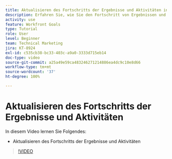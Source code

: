 ```yaml
---
title: Aktualisieren des Fortschritts der Ergebnisse und Aktivitäten in [!DNL Workfront Goals]
description: Erfahren Sie, wie Sie den Fortschritt von Ergebnissen und Aktivitäten in [!DNL Workfront Goals]aktualisieren.
activity: use
feature: Workfront Goals
type: Tutorial
role: User
level: Beginner
team: Technical Marketing
jira: KT-8924
exl-id: c535cb38-bc33-403c-a9a0-3333d715eb14
doc-type: video
source-git-commit: a25a49e59ca483246271214886ea4dc9c10e8d66
workflow-type: tm+mt
source-wordcount: '37'
ht-degree: 100%

---
```


# Aktualisieren des Fortschritts der Ergebnisse und Aktivitäten

In diesem Video lernen Sie Folgendes:

* Aktualisieren des Fortschritts der Ergebnisse und Aktivitäten

>[!VIDEO](https://video.tv.adobe.com/v/335196/?quality=12&learn=on)
